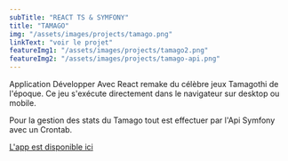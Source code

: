 ```yaml
---
subTitle: "REACT TS & SYMFONY"
title: "TAMAGO"
img: "/assets/images/projects/tamago.png"
linkText: "voir le projet"
featureImg1: "/assets/images/projects/tamago2.png"
featureImg2: "/assets/images/projects/tamago-api.png"
---
```


Application Développer Avec React remake du célèbre jeux Tamagothi de l'époque.
Ce jeu s'exécute directement dans le navigateur sur desktop ou mobile.

Pour la gestion des stats du Tamago tout est effectuer par l'Api Symfony avec un Crontab.

[L'app est disponible ici](https://tamago-app.netlify.app/)
